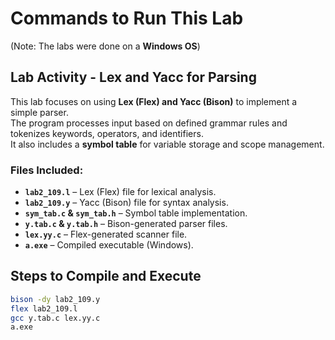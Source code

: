 # Commands to Run This Lab  
(Note: The labs were done on a **Windows OS**)

## Lab Activity - Lex and Yacc for Parsing  

This lab focuses on using **Lex (Flex) and Yacc (Bison)** to implement a simple parser.  
The program processes input based on defined grammar rules and tokenizes keywords, operators, and identifiers.  
It also includes a **symbol table** for variable storage and scope management.  

### Files Included:
- **`lab2_109.l`** – Lex (Flex) file for lexical analysis.
- **`lab2_109.y`** – Yacc (Bison) file for syntax analysis.
- **`sym_tab.c` & `sym_tab.h`** – Symbol table implementation.
- **`y.tab.c` & `y.tab.h`** – Bison-generated parser files.
- **`lex.yy.c`** – Flex-generated scanner file.
- **`a.exe`** – Compiled executable (Windows).  

## Steps to Compile and Execute

```sh
bison -dy lab2_109.y
flex lab2_109.l
gcc y.tab.c lex.yy.c
a.exe
